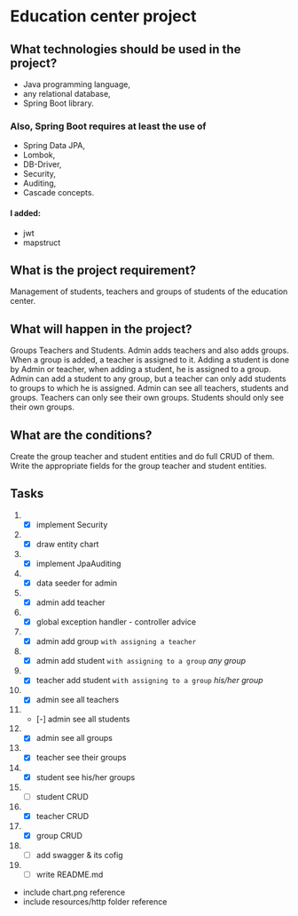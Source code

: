 # Education center project
## What technologies should be used in the project?
 * Java programming language,
 * any relational database,
 * Spring Boot library. 

### Also, Spring Boot requires at least the use of 
 * Spring Data JPA,
 * Lombok,
 * DB-Driver,
 * Security,
 * Auditing,
 * Cascade concepts.
#### I added:
 * jwt
 * mapstruct

## What is the project requirement? 
Management of students, teachers and groups of students of the education center.

## What will happen in the project? 
Groups Teachers and Students.
Admin adds teachers and also adds groups. When a group is added, a teacher is assigned to it. 
Adding a student is done by Admin or teacher, when adding a student, he is assigned to a group.
Admin can add a student to any group, but a teacher can only add students to groups to which he is assigned.
Admin can see all teachers, students and groups. Teachers can only see their own groups. Students should only see their own groups.

## What are the conditions? 
Create the group teacher and student entities and do full CRUD of them.
Write the appropriate fields for the group teacher and student entities.

## Tasks
 1. - [x] implement Security
 2. - [x] draw entity chart
 3. - [x] implement JpaAuditing
 4. - [x] data seeder for admin
 5. - [x] admin add teacher
 6. - [x] global exception handler - controller advice
 7. - [x] admin add group `with assigning a teacher`
 8. - [x] admin add student `with assigning to a group` *any group*
 9. - [x] teacher add student `with assigning to a group` *his/her group*
 10. - [x] admin see all teachers
 11. - [-] admin see all students
 12. - [x] admin see all groups
 13. - [x] teacher see their groups
 14. - [x] student see his/her groups
 15. - [ ] student CRUD
 16. - [x] teacher CRUD
 17. - [x] group CRUD
 18. - [ ] add swagger & its cofig
 19. - [ ] write README.md
  - include chart.png reference
  - include resources/http folder reference


